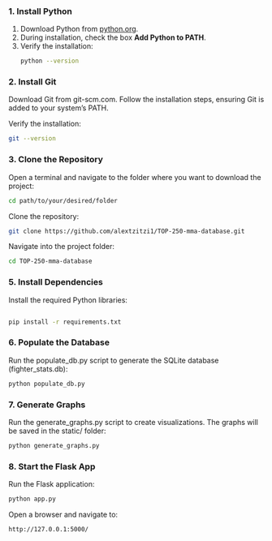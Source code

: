### 1. Install Python
1. Download Python from [python.org](https://www.python.org/downloads/).
2. During installation, check the box **Add Python to PATH**.
3. Verify the installation:
   ```bash
   python --version
### 2. Install Git
Download Git from git-scm.com.
Follow the installation steps, ensuring Git is added to your system’s PATH.

Verify the installation:
  ```bash
  git --version
  ````
### 3. Clone the Repository
Open a terminal and navigate to the folder where you want to download the project:
```bash
cd path/to/your/desired/folder
```

Clone the repository:
```bash
git clone https://github.com/alextzitzi1/TOP-250-mma-database.git
```
Navigate into the project folder:
```bash
cd TOP-250-mma-database
```
### 5. Install Dependencies
Install the required Python libraries:
```bash

pip install -r requirements.txt
```

### 6. Populate the Database
Run the populate_db.py script to generate the SQLite database (fighter_stats.db):
```bash
python populate_db.py
```
### 7. Generate Graphs
Run the generate_graphs.py script to create visualizations. The graphs will be saved in the static/ folder:
```bash
python generate_graphs.py
```
### 8. Start the Flask App
Run the Flask application:
```bash
python app.py
```
Open a browser and navigate to:
```
http://127.0.0.1:5000/
```
